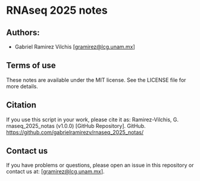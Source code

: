 # RNAseq 2025 notes

## Authors:

- Gabriel Ramirez Vilchis [gramirez@lcg.unam.mx]

## Terms of use

These notes are available under the MIT license. See the LICENSE file for more details.

## Citation

If you use this script in your work, please cite it as:
Ramirez-Vilchis, G. rnaseq_2025_notas (v1.0.0) [GitHub Repository]. GitHub. https://github.com/gabrielramirezv/rnaseq_2025_notas/

## Contact us

If you have problems or questions, please open an issue in this repository or contact us at: [gramirez@lcg.unam.mx].
